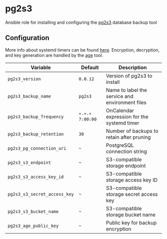 # pg2s3
Ansible role for installing and configuring the [pg2s3](https://github.com/theandrew168/pg2s3) database backup tool

## Configuration
More info about systemd timers can be found [here](https://wiki.archlinux.org/title/Systemd/Timers).
Encryption, decryption, and key generation are handled by the [age](https://github.com/FiloSottile/age) tool.

| Variable | Default | Description |
| -------- | ------- | ----------- |
| `pg2s3_version` | `0.0.12` | Version of pg2s3 to install |
| `pg2s3_backup_name` | `pg2s3` | Name to label the service and environment files |
| `pg2s3_backup_frequency` | `*-*-* 7:00:00` | OnCalendar expression for the systemd timer |
| `pg2s3_backup_retention` | `30` | Number of backups to retain after pruning |
| `pg2s3_pg_connection_uri` | `~` | PostgreSQL connection string |
| `pg2s3_s3_endpoint` | `~` | S3-compatible storage endpoint |
| `pg2s3_s3_access_key_id` | `~` | S3-compatible storage access key ID |
| `pg2s3_s3_secret_access_key` | `~` | S3-compatible storage secret access key |
| `pg2s3_s3_bucket_name` | `~` | S3-compatible storage bucket name |
| `pg2s3_age_public_key` | `~` | Public key for backup encryption |
